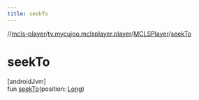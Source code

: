 ```yaml
---
title: seekTo
---
```

//[mcls-player](../../../index.html)/[tv.mycujoo.mclsplayer.player](../index.html)/[MCLSPlayer](index.html)/[seekTo](seek-to.html)



# seekTo



[androidJvm]\
fun [seekTo](seek-to.html)(position: [Long](https://kotlinlang.org/api/latest/jvm/stdlib/kotlin/-long/index.html))




